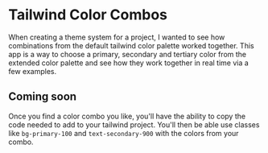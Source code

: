 # Tailwind Color Combos

When creating a theme system for a project, I wanted to see how combinations from the default tailwind color palette worked together. This app is a way to choose a primary, secondary and tertiary color from the extended color palette and see how they work together in real time via a few examples.

## Coming soon

Once you find a color combo you like, you'll have the ability to copy the code needed to add to your tailwind project. You'll then be able use classes like `bg-primary-100` and `text-secondary-900` with the colors from your combo.
